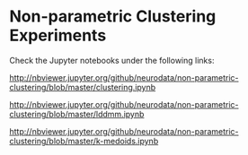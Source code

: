 # Non-parametric Clustering Experiments

Check the Jupyter notebooks under the following links:

http://nbviewer.jupyter.org/github/neurodata/non-parametric-clustering/blob/master/clustering.ipynb


http://nbviewer.jupyter.org/github/neurodata/non-parametric-clustering/blob/master/lddmm.ipynb

http://nbviewer.jupyter.org/github/neurodata/non-parametric-clustering/blob/master/k-medoids.ipynb
